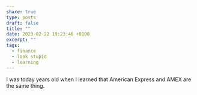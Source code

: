 ```yaml
---
share: true
type: posts
draft: false
title: ""
date: 2023-02-22 19:23:46 +0100
excerpt: ""
tags:
  - finance
  - look stupid
  - learning
---
```


I was today years old when I learned that American Express and AMEX are the same thing.